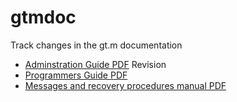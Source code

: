 # gtmdoc
Track changes in the gt.m documentation

* [Adminstration Guide PDF](https://github.com/szydell/gtmdoc/blob/master/books/ao/UNIX_manual/ao_UNIX_screen.pdf) Revision
* [Programmers Guide PDF](https://github.com/szydell/gtmdoc/blob/master/books/pg/UNIX_manual/pg_UNIX_screen.pdf)
* [Messages and recovery procedures manual PDF](https://github.com/szydell/gtmdoc/blob/master/books/mr/manual/mr_screen.pdf)
